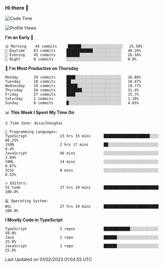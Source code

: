 ### Hi there 👋

<!--
**waynelwz/waynelwz** is a ✨ _special_ ✨ repository because its `README.md` (this file) appears on your GitHub profile.

Here are some ideas to get you started:

- 🔭 I’m currently working on ...
- 🌱 I’m currently learning ...
- 👯 I’m looking to collaborate on ...
- 🤔 I’m looking for help with ...
- 💬 Ask me about ...
- 📫 How to reach me: ...
- 😄 Pronouns: ...
- ⚡ Fun fact: ...
-->

<!--START_SECTION:waka-->
![Code Time](http://img.shields.io/badge/Code%20Time-968%20hrs%2029%20mins-blue)

![Profile Views](http://img.shields.io/badge/Profile%20Views-0-blue)

**I'm an Early 🐤** 

```text
🌞 Morning    44 commits     ██████░░░░░░░░░░░░░░░░░░░   25.58% 
🌆 Daytime    83 commits     ████████████░░░░░░░░░░░░░   48.26% 
🌃 Evening    45 commits     ██████░░░░░░░░░░░░░░░░░░░   26.16% 
🌙 Night      0 commits      ░░░░░░░░░░░░░░░░░░░░░░░░░   0.0%

```
📅 **I'm Most Productive on Thursday** 

```text
Monday       29 commits     ████░░░░░░░░░░░░░░░░░░░░░   16.86% 
Tuesday      18 commits     ██░░░░░░░░░░░░░░░░░░░░░░░   10.47% 
Wednesday    34 commits     █████░░░░░░░░░░░░░░░░░░░░   19.77% 
Thursday     54 commits     ███████░░░░░░░░░░░░░░░░░░   31.4% 
Friday       27 commits     ████░░░░░░░░░░░░░░░░░░░░░   15.7% 
Saturday     2 commits      ░░░░░░░░░░░░░░░░░░░░░░░░░   1.16% 
Sunday       8 commits      █░░░░░░░░░░░░░░░░░░░░░░░░   4.65%

```


📊 **This Week I Spent My Time On** 

```text
⌚︎ Time Zone: Asia/Shanghai

💬 Programming Languages: 
TypeScript               23 hrs 33 mins      █████████████████████░░░░   86.25% 
JSON                     2 hrs 17 mins       ██░░░░░░░░░░░░░░░░░░░░░░░   8.4% 
JavaScript               46 mins             ░░░░░░░░░░░░░░░░░░░░░░░░░   2.84% 
YAML                     14 mins             ░░░░░░░░░░░░░░░░░░░░░░░░░   0.87% 
SCSS                     8 mins              ░░░░░░░░░░░░░░░░░░░░░░░░░   0.52%

🔥 Editors: 
VS Code                  27 hrs 19 mins      █████████████████████████   100.0%

💻 Operating System: 
WSL                      27 hrs 19 mins      █████████████████████████   100.0%

```

**I Mostly Code in TypeScript** 

```text
TypeScript               2 repos             ████████████░░░░░░░░░░░░░   50.0% 
Java                     1 repo              ██████░░░░░░░░░░░░░░░░░░░   25.0% 
JavaScript               1 repo              ██████░░░░░░░░░░░░░░░░░░░   25.0%

```



 Last Updated on 01/02/2023 01:04:55 UTC
<!--END_SECTION:waka-->
